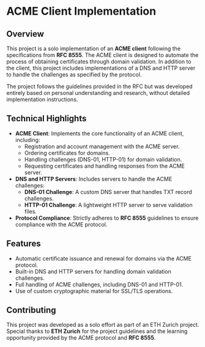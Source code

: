 # ACME Client Implementation

## Overview
This project is a solo implementation of an **ACME client** following the specifications from **RFC 8555**. The ACME client is designed to automate the process of obtaining certificates through domain validation. In addition to the client, this project includes implementations of a DNS and HTTP server to handle the challenges as specified by the protocol.

The project follows the guidelines provided in the RFC but was developed entirely based on personal understanding and research, without detailed implementation instructions.

## Technical Highlights
- **ACME Client**: Implements the core functionality of an ACME client, including:
  - Registration and account management with the ACME server.
  - Ordering certificates for domains.
  - Handling challenges (DNS-01, HTTP-01) for domain validation.
  - Requesting certificates and handling responses from the ACME server.
- **DNS and HTTP Servers**: Includes servers to handle the ACME challenges:
  - **DNS-01 Challenge**: A custom DNS server that handles TXT record challenges.
  - **HTTP-01 Challenge**: A lightweight HTTP server to serve validation files.
- **Protocol Compliance**: Strictly adheres to **RFC 8555** guidelines to ensure compliance with the ACME protocol.

## Features
- Automatic certificate issuance and renewal for domains via the ACME protocol.
- Built-in DNS and HTTP servers for handling domain validation challenges.
- Full handling of ACME challenges, including DNS-01 and HTTP-01.
- Use of custom cryptographic material for SSL/TLS operations.

## Contributing
This project was developed as a solo effort as part of an ETH Zurich project. Special thanks to **ETH Zurich** for the project guidelines and the learning opportunity provided by the ACME protocol and **RFC 8555**.

